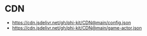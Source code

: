 # CDN

- https://cdn.jsdelivr.net/gh/phi-kit/CDN@main/config.json
- https://cdn.jsdelivr.net/gh/phi-kit/CDN@main/game-actor.json